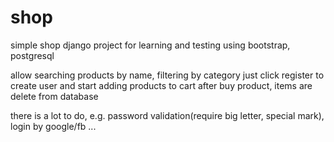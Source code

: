 # shop

simple shop django project for learning and testing
using bootstrap, postgresql

allow searching products by name, filtering by category
just click register to create user and start adding products to cart
after buy product, items are delete from database

there is a lot to do, e.g. password validation(require big letter, special mark), login by google/fb ...
